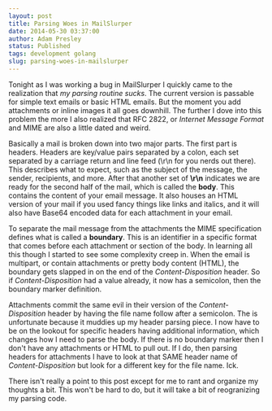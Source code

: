 ```yaml
---
layout: post
title: Parsing Woes in MailSlurper
date: 2014-05-30 03:37:00
author: Adam Presley
status: Published
tags: development golang
slug: parsing-woes-in-mailslurper
---
```

Tonight as I was working a bug in MailSlurper I quickly came to the realization that *my parsing routine sucks*. The current version is passable for simple text emails or basic HTML emails. But the moment you add attachments or inline images it all goes downhill. The further I dove into this problem the more I also realized that RFC 2822, or *Internet Message Format* and MIME are also a little dated and weird.

<!-- excerpt -->

Basically a mail is broken down into two major parts. The first part is headers. Headers are key/value pairs separated by a colon, each set separated by a carriage return and line feed (\r\n for you nerds out there). This describes what to expect, such as the subject of the message, the sender, recipients, and more. After that another set of **\r\n** indicates we are ready for the second half of the mail, which is called the **body**. This contains the content of your email message. It also houses an HTML version of your mail if you used fancy things like links and italics, and it will also have Base64 encoded data for each attachment in your email.

To separate the mail message from the attachments the MIME specification defines what is called a **boundary**. This is an identifier in a specific format that comes before each attachment or section of the body. In learning all this though I started to see some complexity creep in. When the email is multipart, or contain attachments or pretty body content (HTML), the boundary gets slapped in on the end of the *Content-Disposition* header. So if *Content-Disposition* had a value already, it now has a semicolon, then the boundary marker definition.

Attachments commit the same evil in their version of the *Content-Disposition* header by having the file name follow after a semicolon. The is unfortunate because it muddies up my header parsing piece. I now have to be on the lookout for specific headers having additional information, which changes how I need to parse the body. If there is no boundary marker then I don't have any attachments or HTML to pull out. If I do, then parsing headers for attachments I have to look at that SAME header name of *Content-Disposition* but look for a different key for the file name. Ick.

There isn't really a point to this post except for me to rant and organize my thoughts a bit. This won't be hard to do, but it will take a bit of reogranizing my parsing code.